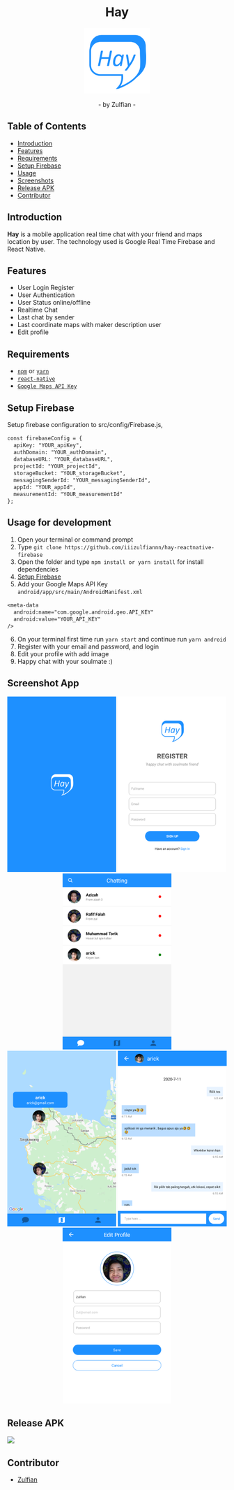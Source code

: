 <h1 align="center">Hay</h1>
<p align="center">
  <img width="150" src="./assetgit/logohayappblue.png"/>
</p>
<p align="center">
  - by Zulfian -
</p>

## Table of Contents

- [Introduction](#introduction)
- [Features](#features)
- [Requirements](#requirements)
- [Setup Firebase](#setup-firebase)
- [Usage](#usage-for-development)
- [Screenshots](#screenshots)
- [Release APK](#release-apk)
- [Contributor](#contributor)

## Introduction

<b>Hay</b> is a mobile application real time chat with your friend and maps location by user. The technology used is Google Real Time Firebase and React Native.

## Features

- User Login Register
- User Authentication
- User Status online/offline
- Realtime Chat
- Last chat by sender
- Last coordinate maps with maker description user
- Edit profile

## Requirements

- [`npm`](https://www.npmjs.com/get-npm) or [`yarn`](https://yarnpkg.com/getting-started/install)
- [`react-native`](https://facebook.github.io/react-native/docs/getting-started)
- [`Google Maps API Key`](https://developers.google.com/maps/documentation/javascript/get-api-key)

## Setup Firebase

Setup firebase configuration to src/config/Firebase.js,

```
const firebaseConfig = {
  apiKey: "YOUR_apiKey",
  authDomain: "YOUR_authDomain",
  databaseURL: "YOUR_databaseURL",
  projectId: "YOUR_projectId",
  storageBucket: "YOUR_storageBucket",
  messagingSenderId: "YOUR_messagingSenderId",
  appId: "YOUR_appId",
  measurementId: "YOUR_measurementId"
};
```

## Usage for development

1. Open your terminal or command prompt
2. Type `git clone https://github.com/iiizulfiannn/hay-reactnative-firebase`
3. Open the folder and type `npm install or yarn install` for install dependencies
4. [Setup Firebase](#setup-firebase)
5. Add your Google Maps API Key `android/app/src/main/AndroidManifest.xml`

```
<meta-data
  android:name="com.google.android.geo.API_KEY"
  android:value="YOUR_API_KEY"
/>
```

6. On your terminal first time run `yarn start` and continue run `yarn android`
7. Register with your email and password, and login
8. Edit your profile with add image
9. Happy chat with your soulmate :)

## Screenshot App

<div align="center">
    <img src="./assetgit/1Splash.png" width="250" alt="...">
    <img src="./assetgit/2Register.png" width="250" alt="...">
    <img src="./assetgit/3Chatting.png" width="250" alt="...">
</div>

<div align="center">
    <img src="./assetgit/4Maps.png" width="250" alt="...">
    <img src="./assetgit/5ChatByUser.png" width="250" alt="...">
    <img src="./assetgit/6Profile.png" width="250" alt="...">
</div>

## Release APK

<a href="https://drive.google.com/file/d/1I8ZmI1DLKfZCVLMsdKamLQuyoLl6Xas3/view?usp=sharing">
  <img src="https://img.shields.io/badge/Download%20on%20the-Google%20Drive-blue.svg?style=popout&logo=google-drive"/>
</a>

## Contributor

- [Zulfian](https://github.com/iiizulfiannn 'Zulfian')
